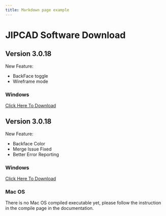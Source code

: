 ```yaml
---
title: Markdown page example
---
```


# JIPCAD Software Download

## Version 3.0.18
New Feature:
* BackFace toggle
* Wireframe mode

### Windows
[Click Here To Download](https://ci.appveyor.com/api/buildjobs/002f40xg4h5ncio8/artifacts/JIPCAD-3.0.1-win64.zip)


## Version 3.0.18
New Feature:
* Backface Color
* Merge Issue Fixed
* Better Error Reporting


### Windows

[Click Here To Download](https://ci.appveyor.com/api/buildjobs/69lweo9cc0n42d2d/artifacts/Nome3-3.0.18-win64.zip)

### Mac OS
There is no Mac OS compiled executable yet, please follow the instruction in the compile page in the documentation.
